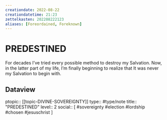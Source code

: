 ```yaml
---
creationdate: 2022-08-22
creationdatetime: 21:23
zettelkasten: 202208222123
aliases: [Foreordained, Foreknown]
---
```

# PREDESTINED
For decades I’ve tried every possible method to destroy my Salvation. Now, in the latter part of my life, I’m finally beginning to realize that It was never my Salvation to begin with.

## Dataview
ptopic:: [[topic-DIVINE-SOVEREIGNTY]]
type:: #type/note
title:: "PREDESTINED"
level:: 2
social:: [ #sovereignty #election #lordship #chosen #jesuschrist ]